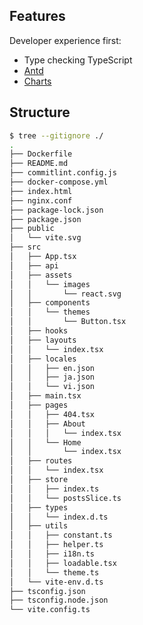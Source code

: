 ## Features

Developer experience first:

- Type checking TypeScript
- [Antd](https://ant.design/docs)
- [Charts](https://ant.design/docs/react/recommendation)

## Structure
```sh
$ tree --gitignore ./
.
├── Dockerfile
├── README.md
├── commitlint.config.js
├── docker-compose.yml
├── index.html
├── nginx.conf
├── package-lock.json
├── package.json
├── public
│   └── vite.svg
├── src
│   ├── App.tsx
│   ├── api
│   ├── assets
│   │   └── images
│   │       └── react.svg
│   ├── components
│   │   └── themes
│   │       └── Button.tsx
│   ├── hooks
│   ├── layouts
│   │   └── index.tsx
│   ├── locales
│   │   ├── en.json
│   │   ├── ja.json
│   │   └── vi.json
│   ├── main.tsx
│   ├── pages
│   │   ├── 404.tsx
│   │   ├── About
│   │   │   └── index.tsx
│   │   └── Home
│   │       └── index.tsx
│   ├── routes
│   │   └── index.tsx
│   ├── store
│   │   ├── index.ts
│   │   └── postsSlice.ts
│   ├── types
│   │   └── index.d.ts
│   ├── utils
│   │   ├── constant.ts
│   │   ├── helper.ts
│   │   ├── i18n.ts
│   │   ├── loadable.tsx
│   │   └── theme.ts
│   └── vite-env.d.ts
├── tsconfig.json
├── tsconfig.node.json
└── vite.config.ts
```
